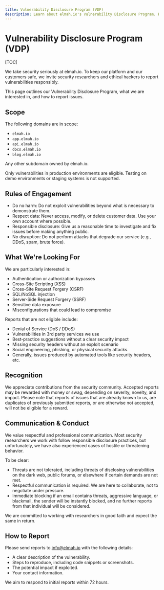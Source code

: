 ```yaml
---
title: Vulnerability Disclosure Program (VDP)
description: Learn about elmah.io's Vulnerability Disclosure Program. Report vulnerabilities responsibly, follow rules of engagement, and earn recognition.
---
```


# Vulnerability Disclosure Program (VDP)

[TOC]

We take security seriously at elmah.io. To keep our platform and our customers safe, we invite security researchers and ethical hackers to report vulnerabilities responsibly.

This page outlines our Vulnerability Disclosure Program, what we are interested in, and how to report issues.

## Scope

The following domains are in scope:

- `elmah.io`
- `app.elmah.io`
- `api.elmah.io`
- `docs.elmah.io`
- `blog.elmah.io`

Any other subdomain owned by elmah.io.

Only vulnerabilities in production environments are eligible. Testing on demo environments or staging systems is not supported.

## Rules of Engagement

- Do no harm: Do not exploit vulnerabilities beyond what is necessary to demonstrate them.
- Respect data: Never access, modify, or delete customer data. Use your own account where possible.
- Responsible disclosure: Give us a reasonable time to investigate and fix issues before making anything public.
- No disruption: Do not perform attacks that degrade our service (e.g., DDoS, spam, brute force).

## What We're Looking For

We are particularly interested in:

- Authentication or authorization bypasses
- Cross-Site Scripting (XSS)
- Cross-Site Request Forgery (CSRF)
- SQL/NoSQL injection
- Server-Side Request Forgery (SSRF)
- Sensitive data exposure
- Misconfigurations that could lead to compromise

Reports that are not eligible include:

- Denial of Service (DoS / DDoS)
- Vulnerabilities in 3rd party services we use
- Best-practice suggestions without a clear security impact
- Missing security headers without an exploit scenario
- Social engineering, phishing, or physical security attacks
- Generally, issues produced by automated tools like security headers, etc.

## Recognition

We appreciate contributions from the security community. Accepted reports may be rewarded with money or swag, depending on severity, novelty, and impact. Please note that reports of issues that are already known to us, are duplicates of previously submitted reports, or are otherwise not accepted, will not be eligible for a reward.

## Communication & Conduct

We value respectful and professional communication. Most security researchers we work with follow responsible disclosure practices, but unfortunately, we have also experienced cases of hostile or threatening behavior.

To be clear:

- Threats are not tolerated, including threats of disclosing vulnerabilities on the dark web, public forums, or elsewhere if certain demands are not met.
- Respectful communication is required. We are here to collaborate, not to negotiate under pressure.
- Immediate blocking if an email contains threats, aggressive language, or blackmail, the sender will be instantly blocked, and no further reports from that individual will be considered.

We are committed to working with researchers in good faith and expect the same in return.

## How to Report

Please send reports to info@elmah.io with the following details:

- A clear description of the vulnerability.
- Steps to reproduce, including code snippets or screenshots.
- The potential impact if exploited.
- Your contact information.

We aim to respond to initial reports within 72 hours.